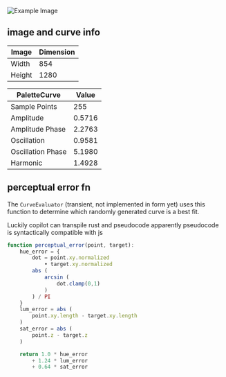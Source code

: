 ![Example Image](example.webp)

## image and curve info

| Image               | Dimension |
| ------------------- | --------- |
| Width               | 854       |
| Height              | 1280      |

| PaletteCurve        |     Value |
| ------------------- | --------- |
| Sample Points       | 255       |          
| Amplitude           |    0.5716 |           
| Amplitude Phase     |    2.2763 |           
| Oscillation         |    0.9581 |           
| Oscillation Phase   |    5.1980 |           
| Harmonic            |    1.4928 |           

## perceptual error fn
The `CurveEvaluator` (transient, not implemented in form yet) uses this
function to determine which randomly generated curve is a best fit.

Luckily copilot can transpile rust and pseudocode
apparently pseudocode is syntactically compatible with js

```js (pseudocode)
function perceptual_error(point, target):
    hue_error = {
        dot = point.xy.normalized 
            • target.xy.normalized
        abs (
            arcsin (
                dot.clamp(0,1)
            )
        ) / PI
    }
    lum_error = abs (
        point.xy.length - target.xy.length
    )
    sat_error = abs (
        point.z - target.z
    )

    return 1.0 * hue_error
        + 1.24 * lum_error
        + 0.64 * sat_error
```
